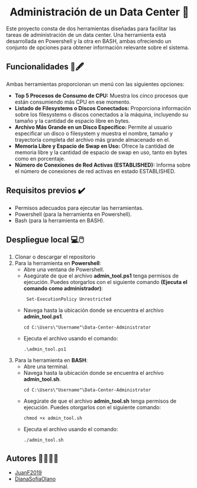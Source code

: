 <p align="center">
  <h1 align="center">Administración de un Data Center 🏢</h1>
</p>
Este proyecto consta de dos herramientas diseñadas para facilitar las tareas de administración de un data center. Una herramienta está desarrollada en Powershell y la otra en BASH, ambas ofreciendo un conjunto de opciones para obtener información relevante sobre el sistema.

## Funcionalidades 📃🖋️
Ambas herramientas proporcionan un menú con las siguientes opciones:

+ **Top 5 Procesos de Consumo de CPU:** Muestra los cinco procesos que están consumiendo más CPU en ese momento.
+ **Listado de Filesystems o Discos Conectados:** Proporciona información sobre los filesystems o discos conectados a la máquina, incluyendo su tamaño y la cantidad de espacio libre en bytes.
+ **Archivo Más Grande en un Disco Específico:** Permite al usuario especificar un disco o filesystem y muestra el nombre, tamaño y trayectoria completa del archivo más grande almacenado en el.
+ **Memoria Libre y Espacio de Swap en Uso:** Ofrece la cantidad de memoria libre y la cantidad de espacio de swap en uso, tanto en bytes como en porcentaje.
+ **Número de Conexiones de Red Activas (ESTABLISHED):** Informa sobre el número de conexiones de red activas en estado ESTABLISHED.

## Requisitos previos ✔️
+ Permisos adecuados para ejecutar las herramientas.
+ Powershell (para la herramienta en Powershell).
+ Bash (para la herramienta en BASH).

## Despliegue local 💻🖱️
1. Clonar o descargar el repositorio
2. Para la herramienta en **Powershell**:
   - Abre una ventana de Powershell.
   - Asegúrate de que el archivo **admin_tool.ps1** tenga permisos de ejecución. Puedes otorgarlos con el siguiente comando **(Ejecuta el comando como administrador)**:
     ```
      Set-ExecutionPolicy Unrestricted
      ```
   - Navega hasta la ubicación donde se encuentra el archivo **admin_tool.ps1**.
      ```
      cd C:\Users\"Username"\Data-Center-Administrator
      ```
   - Ejecuta el archivo usando el comando:
      ```
      .\admin_tool.ps1
      ```
3. Para la herramienta en **BASH**:
   - Abre una terminal.
   - Navega hasta la ubicación donde se encuentra el archivo **admin_tool.sh**.
      ```
      cd C:\Users\"Username"\Data-Center-Administrator
      ```
   - Asegúrate de que el archivo **admin_tool.sh** tenga permisos de ejecución. Puedes otorgarlos con el siguiente comando:
      ```
      chmod +x admin_tool.sh
      ```
   - Ejecuta el archivo usando el comando:
      ```
      ./admin_tool.sh
      ```
      
## Autores 👨‍💻👩‍💻
+ [JuanF2019](https://github.com/JuanF2019)
+ [DianaSofiaOlano](https://github.com/DianaSofiaOlano)
